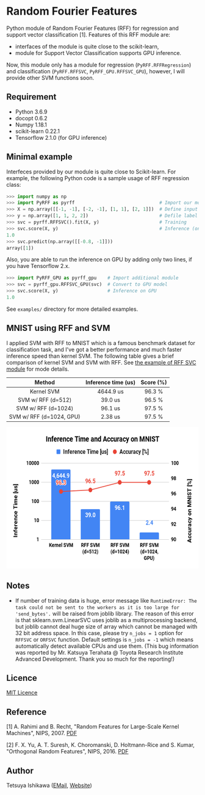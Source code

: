 Random Fourier Features
====

Python module of Random Fourier Features (RFF) for regression and support vector classification [1].
Features of this RFF module are:
 * interfaces of the module is quite close to the scikit-learn,
 * module for Support Vector Classification supports GPU inference.

Now, this module only has a module for regression (`PyRFF.RFFRegression`) and classification (`PyRFF.RFFSVC`, `PyRFF_GPU.RFFSVC_GPU`),
however, I will provide other SVM functions soon.


## Requirement

- Python 3.6.9
- docopt 0.6.2
- Numpy 1.18.1
- scikit-learn 0.22.1
- Tensorflow 2.1.0 (for GPU inference)


## Minimal example

Interfeces provided by our module is quite close to Scikit-learn.
For example, the following Python code is a sample usage of RFF regression class:

```python
>>> import numpy as np
>>> import PyRFF as pyrff                               # Import our module
>>> X = np.array([[-1, -1], [-2, -1], [1, 1], [2, 1]])  # Define input data
>>> y = np.array([1, 1, 2, 2])                          # Defile label data
>>> svc = pyrff.RFFSVC().fit(X, y)                      # Training
>>> svc.score(X, y)                                     # Inference (on CPU)
1.0
>>> svc.predict(np.array([[-0.8, -1]]))
array([1])
```

Also, you are able to run the inference on GPU by adding only two lines, if you have Tensorflow 2.x.

```python
>>> import PyRFF_GPU as pyrff_gpu    # Import additional module
>>> svc = pyrff_gpu.RFFSVC_GPU(svc)  # Convert to GPU model
>>> svc.score(X, y)                  # Inference on GPU
1.0
```

See `examples/` directory for more detailed examples.


## MNIST using RFF and SVM

I applied SVM with RFF to MNIST which is a famous benchmark dataset for classification task,
and I've got a better performance and much faster inference speed than kernel SVM.
The following table gives a brief comparison of kernel SVM and SVM with RFF.
See [the example of RFF SVC module](./examples/rff_svc_for_mnist/README.md) for mode details.

| Method                   | Inference time (us) | Score (%) |
| :----------------------: | :-----------------: | :-------: |
| Kernel SVM               | 4644.9 us           | 96.3 %    |
| SVM w/ RFF (d=512)       | 39.0 us             | 96.5 %    |
| SVM w/ RFF (d=1024)      | 96.1 us             | 97.5 %    |
| SVM w/ RFF (d=1024, GPU) | 2.38 us             | 97.5 %    |

<div align="center">
  <img src="./examples/rff_svc_for_mnist/figures/figure_Inference_Time_and_Accuracy_on_MNIST.png" width="600" height="371" alt="Accuracy for each epochs in SVM with batch RFF" />
</div>


## Notes

 * If number of training data is huge, error message like
   `RuntimeError: The task could not be sent to the workers as it is too large for 'send_bytes'.`
   will be raised from joblib library. The reason of this error is that sklearn.svm.LinearSVC uses
   joblib as a multiprocessing backend, but joblib cannot deal huge size of array which cannot be managed
   with 32 bit address space. In this case, please try `n_jobs = 1` option for `RFFSVC` or `ORFSVC` function.
   Default settings is `n_jobs = -1` which means automatically detect available CPUs and use them.
   (This bug information was reported by Mr. Katsuya Terahata @ Toyota Research Institute Advanced Development.
   Thank you so much for the reporting!)

## Licence

[MIT Licence](https://opensource.org/licenses/mit-license.php)


## Reference

[1] A. Rahimi and B. Recht, "Random Features for Large-Scale Kernel Machines", NIPS, 2007.
[PDF](https://papers.nips.cc/paper/3182-random-features-for-large-scale-kernel-machines.pdf)

[2] F. X. Yu, A. T. Suresh, K. Choromanski, D. Holtmann-Rice and S. Kumar, "Orthogonal Random Features", NIPS, 2016.
[PDF](https://papers.nips.cc/paper/6246-orthogonal-random-features.pdf)


## Author

Tetsuya Ishikawa ([EMail](mailto:tiskw111@gmail.com), [Website](https://tiskw.gitlab.io/home/))


